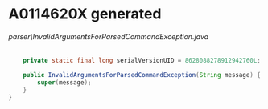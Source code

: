 # A0114620X generated
###### parser\InvalidArgumentsForParsedCommandException.java
``` java
	private static final long serialVersionUID = 8628088278912942760L;

	public InvalidArgumentsForParsedCommandException(String message) {
		super(message);
	}
}
```
